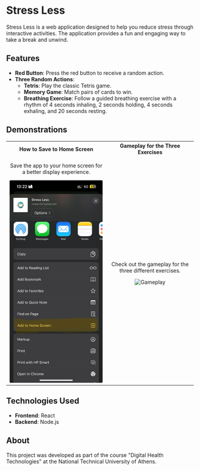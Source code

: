 # Stress Less

Stress Less is a web application designed to help you reduce stress through interactive activities. The application provides a fun and engaging way to take a break and unwind.

## Features

- **Red Button**: Press the red button to receive a random action.
- **Three Random Actions**:
  - **Tetris**: Play the classic Tetris game.
  - **Memory Game**: Match pairs of cards to win.
  - **Breathing Exercise**: Follow a guided breathing exercise with a rhythm of 4 seconds inhaling, 2 seconds holding, 4 seconds exhaling, and 20 seconds resting.

## Demonstrations

<table>
  <tr>
    <th style="text-align: center;">How to Save to Home Screen</th>
    <th style="text-align: center;">Gameplay for the Three Exercises</th>
  </tr>
  <tr>
    <td style="text-align: center;">
      <p>Save the app to your home screen for a better display experience.</p>
      <img src="./media/save-hs.jpg" alt="Save to Home Screen" width="250"/>
    </td>
    <td style="text-align: center;">
      <p>Check out the gameplay for the three different exercises.</p>
      <img src="./media/gameplay.gif" alt="Gameplay" width="250"/>
    </td>
  </tr>
</table>

## Technologies Used

- **Frontend**: React
- **Backend**: Node.js

## About

This project was developed as part of the course "Digital Health Technologies" at the National Technical University of Athens.
